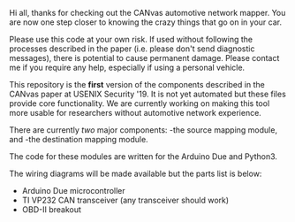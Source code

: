 Hi all, thanks for checking out the CANvas automotive network mapper. You are now one step closer to knowing the crazy things that go on in your car.

Please use this code at your own risk. If used without following the processes described in the paper (i.e. please don't send diagnostic messages), there is potential to cause permanent damage. Please contact me if you require any help, especially if using a personal vehicle.

This repository is the **first** version of the components described in the CANvas paper at USENIX Security '19. It is not yet automated but these files provide core functionality. We are currently working on making this tool more usable for researchers without automotive network experience.

There are currently *two* major components:
-the source mapping module, and
-the destination mapping module.
    
The code for these modules are written for the Arduino Due and Python3.

The wiring diagrams will be made available but the parts list is below:
- Arduino Due microcontroller
- TI VP232 CAN transceiver (any transceiver should work)
- OBD-II breakout
